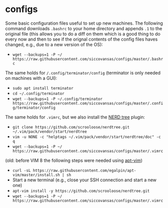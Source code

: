 # configs
Some basic configuration files useful to set up new machines.
The following command downloads `.bashrc` to your home directory and appends `.1` to the original file (this allows you to do a diff on them which is a good thing to do every now and then to see if the orignal contents of the config files haves changed, e.g., due to a new version of the OS):
- `wget --backups=1 -P ~/ https://raw.githubusercontent.com/siccovansas/configs/master/.bashrc`

The same holds for `/.config/terminator/config` (terminator is only needed on machines with a GUI):
- `sudo apt install terminator`
- `cd ~/.config/terminator`
- `wget --backups=1 -P ~/.config/terminator https://raw.githubusercontent.com/siccovansas/configs/master/.config/terminator/config`

The same holds for `.vimrc`, but we also install the [NERD tree](https://github.com/scrooloose/nerdtree) plugin:
- `git clone https://github.com/scrooloose/nerdtree.git ~/.vim/pack/vendor/start/nerdtree`
- `vim -u NONE -c "helptags ~/.vim/pack/vendor/start/nerdtree/doc" -c q`
- `wget --backups=1 -P ~/ https://raw.githubusercontent.com/siccovansas/configs/master/.vimrc`

(old: before VIM 8 the following steps were needed using [apt-vim](https://github.com/egalpin/apt-vim))
- `curl -sL https://raw.githubusercontent.com/egalpin/apt-vim/master/install.sh | sh`
- Start a new terminal (e.g., close your SSH connection and start a new one)
- `apt-vim install -y https://github.com/scrooloose/nerdtree.git`
- `wget --backups=1 -P ~/ https://raw.githubusercontent.com/siccovansas/configs/master/.vimrc`
